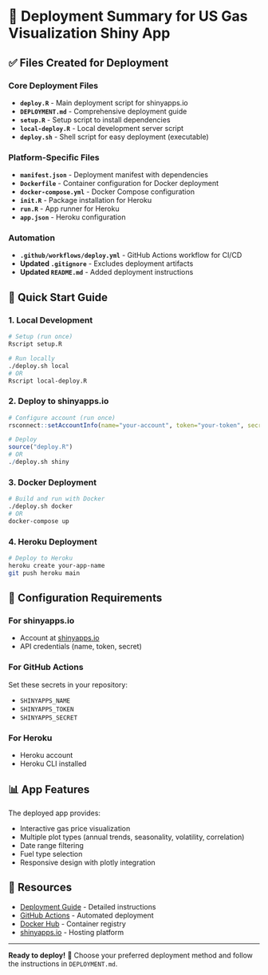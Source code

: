 # 🚀 Deployment Summary for US Gas Visualization Shiny App

## ✅ Files Created for Deployment

### Core Deployment Files
- **`deploy.R`** - Main deployment script for shinyapps.io
- **`DEPLOYMENT.md`** - Comprehensive deployment guide
- **`setup.R`** - Setup script to install dependencies
- **`local-deploy.R`** - Local development server script
- **`deploy.sh`** - Shell script for easy deployment (executable)

### Platform-Specific Files
- **`manifest.json`** - Deployment manifest with dependencies
- **`Dockerfile`** - Container configuration for Docker deployment
- **`docker-compose.yml`** - Docker Compose configuration
- **`init.R`** - Package installation for Heroku
- **`run.R`** - App runner for Heroku
- **`app.json`** - Heroku configuration

### Automation
- **`.github/workflows/deploy.yml`** - GitHub Actions workflow for CI/CD
- **Updated `.gitignore`** - Excludes deployment artifacts
- **Updated `README.md`** - Added deployment instructions

## 🎯 Quick Start Guide

### 1. Local Development
```bash
# Setup (run once)
Rscript setup.R

# Run locally
./deploy.sh local
# OR
Rscript local-deploy.R
```

### 2. Deploy to shinyapps.io
```r
# Configure account (run once)
rsconnect::setAccountInfo(name="your-account", token="your-token", secret="your-secret")

# Deploy
source("deploy.R")
# OR
./deploy.sh shiny
```

### 3. Docker Deployment
```bash
# Build and run with Docker
./deploy.sh docker
# OR
docker-compose up
```

### 4. Heroku Deployment
```bash
# Deploy to Heroku
heroku create your-app-name
git push heroku main
```

## 🔧 Configuration Requirements

### For shinyapps.io
- Account at [shinyapps.io](https://www.shinyapps.io/)
- API credentials (name, token, secret)

### For GitHub Actions
Set these secrets in your repository:
- `SHINYAPPS_NAME`
- `SHINYAPPS_TOKEN`
- `SHINYAPPS_SECRET`

### For Heroku
- Heroku account
- Heroku CLI installed

## 📊 App Features
The deployed app provides:
- Interactive gas price visualization
- Multiple plot types (annual trends, seasonality, volatility, correlation)
- Date range filtering
- Fuel type selection
- Responsive design with plotly integration

## 🔗 Resources
- [Deployment Guide](DEPLOYMENT.md) - Detailed instructions
- [GitHub Actions](../.github/workflows/deploy.yml) - Automated deployment
- [Docker Hub](https://hub.docker.com/) - Container registry
- [shinyapps.io](https://www.shinyapps.io/) - Hosting platform

---

**Ready to deploy!** 🚀 Choose your preferred deployment method and follow the instructions in `DEPLOYMENT.md`.